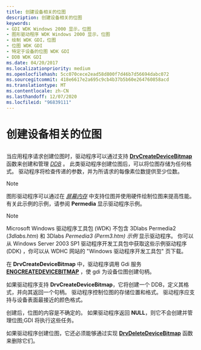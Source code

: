 ```yaml
---
title: 创建设备相关的位图
description: 创建设备相关的位图
keywords:
- GDI WDK Windows 2000 显示，位图
- 图形驱动程序 WDK Windows 2000 显示，位图
- 绘制 WDK GDI，位图
- 位图 WDK GDI
- 特定于设备的位图 WDK GDI
- DDB WDK GDI
ms.date: 04/20/2017
ms.localizationpriority: medium
ms.openlocfilehash: 5cc070cece2ead58d800f7d46b7d56694dabc072
ms.sourcegitcommit: 418e6617e2a695c9cb4b37b5b60e264760858acd
ms.translationtype: MT
ms.contentlocale: zh-CN
ms.lasthandoff: 12/07/2020
ms.locfileid: "96839111"
---
```

# <a name="creating-device-dependent-bitmaps"></a>创建设备相关的位图


## <span id="ddk_creating_device_dependent_bitmaps_gg"></span><span id="DDK_CREATING_DEVICE_DEPENDENT_BITMAPS_GG"></span>

当应用程序请求创建位图时，驱动程序可以通过支持 [**DrvCreateDeviceBitmap**](/windows/win32/api/winddi/nf-winddi-drvcreatedevicebitmap)函数来创建和管理 [*DDB*](/windows/desktop/gdi/device-dependent-bitmaps) 。 此类驱动程序创建位图后，可以将位图存储为任何格式。 驱动程序将检查传递的参数，并为所请求的每像素位数提供至少位数。

> [!NOTE]
> 图形驱动程序可以通过在 [*屏幕内存*](video-present-network-terminology.md#off_screen_memory) 中支持位图并使用硬件绘制位图来提高性能。 有关此示例的示例，请参阅 **Permedia** 显示驱动程序示例。


> [!NOTE]
> Microsoft Windows 驱动程序工具包 (WDK) 不包含 3Dlabs Permedia2 (*3dlabs.htm*) 和 3Dlabs *Permedia3 (Perm3.htm) 示例* 显示驱动程序。 你可以从 Windows Server 2003 SP1 驱动程序开发工具包中获取这些示例驱动程序 (DDK) ，你可以从 WDHC 网站的 "Windows 驱动程序开发工具包" 页下载。

在 **DrvCreateDeviceBitmap** 中，驱动程序调用 Gdi 服务 [**ENGCREATEDEVICEBITMAP**](/windows/win32/api/winddi/nf-winddi-engcreatedevicebitmap) ，使 gdi 为设备位图创建句柄。

如果驱动程序支持 **DrvCreateDeviceBitmap**，它将创建一个 DDB，定义其格式，并向其返回一个句柄。 驱动程序控制位图的存储位置和格式。 驱动程序应支持与设备表面最接近的颜色格式。

创建后，位图的内容是不确定的。 如果驱动程序返回 **NULL**，则它不会创建并管理位图;GDI 将执行这些任务。

如果驱动程序创建位图，它还必须能够通过实现 [**DrvDeleteDeviceBitmap**](/windows/win32/api/winddi/nf-winddi-drvdeletedevicebitmap) 函数来删除它们。

 

